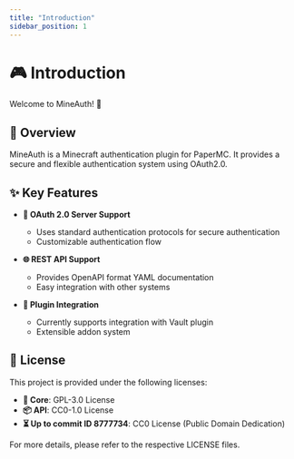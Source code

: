 ```yaml
---
title: "Introduction"
sidebar_position: 1
---
```


# 🎮 Introduction

Welcome to MineAuth! 👋

## 📝 Overview

MineAuth is a Minecraft authentication plugin for PaperMC. It provides a secure and flexible authentication system using OAuth2.0.

## ✨ Key Features

- **🔐 OAuth 2.0 Server Support**
  - Uses standard authentication protocols for secure authentication
  - Customizable authentication flow

- **🌐 REST API Support**
  - Provides OpenAPI format YAML documentation
  - Easy integration with other systems

- **🔌 Plugin Integration**
  - Currently supports integration with Vault plugin
  - Extensible addon system

## 📜 License

This project is provided under the following licenses:

- **💎 Core**: GPL-3.0 License
- **📦 API**: CC0-1.0 License
- **⏳ Up to commit ID 8777734**: CC0 License (Public Domain Dedication)

For more details, please refer to the respective LICENSE files.
